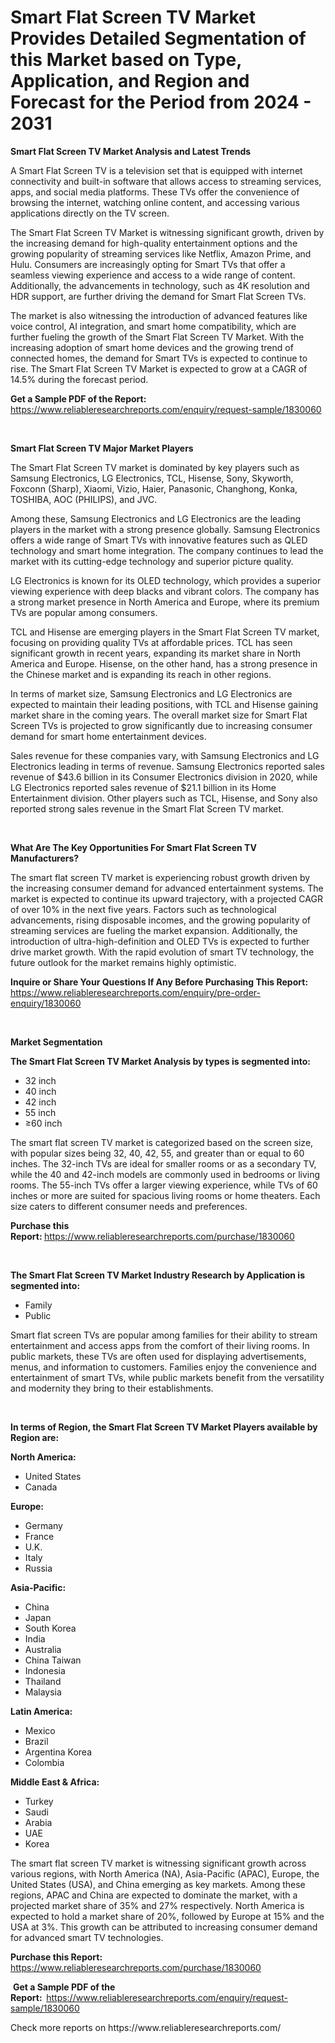 <p><h1>Smart Flat Screen TV Market Provides Detailed Segmentation of this Market based on Type, Application, and Region and Forecast for the Period from 2024 - 2031</h1></p><p><strong>Smart Flat Screen TV Market Analysis and Latest Trends</strong></p>
<p><p>A Smart Flat Screen TV is a television set that is equipped with internet connectivity and built-in software that allows access to streaming services, apps, and social media platforms. These TVs offer the convenience of browsing the internet, watching online content, and accessing various applications directly on the TV screen.</p><p>The Smart Flat Screen TV Market is witnessing significant growth, driven by the increasing demand for high-quality entertainment options and the growing popularity of streaming services like Netflix, Amazon Prime, and Hulu. Consumers are increasingly opting for Smart TVs that offer a seamless viewing experience and access to a wide range of content. Additionally, the advancements in technology, such as 4K resolution and HDR support, are further driving the demand for Smart Flat Screen TVs.</p><p>The market is also witnessing the introduction of advanced features like voice control, AI integration, and smart home compatibility, which are further fueling the growth of the Smart Flat Screen TV Market. With the increasing adoption of smart home devices and the growing trend of connected homes, the demand for Smart TVs is expected to continue to rise. The Smart Flat Screen TV Market is expected to grow at a CAGR of 14.5% during the forecast period.</p></p>
<p><strong>Get a Sample PDF of the Report:&nbsp;</strong> <a href="https://www.reliableresearchreports.com/enquiry/request-sample/1830060">https://www.reliableresearchreports.com/enquiry/request-sample/1830060</a></p>
<p>&nbsp;</p>
<p><strong>Smart Flat Screen TV Major Market Players</strong></p>
<p><p>The Smart Flat Screen TV market is dominated by key players such as Samsung Electronics, LG Electronics, TCL, Hisense, Sony, Skyworth, Foxconn (Sharp), Xiaomi, Vizio, Haier, Panasonic, Changhong, Konka, TOSHIBA, AOC (PHILIPS), and JVC.</p><p>Among these, Samsung Electronics and LG Electronics are the leading players in the market with a strong presence globally. Samsung Electronics offers a wide range of Smart TVs with innovative features such as QLED technology and smart home integration. The company continues to lead the market with its cutting-edge technology and superior picture quality.</p><p>LG Electronics is known for its OLED technology, which provides a superior viewing experience with deep blacks and vibrant colors. The company has a strong market presence in North America and Europe, where its premium TVs are popular among consumers.</p><p>TCL and Hisense are emerging players in the Smart Flat Screen TV market, focusing on providing quality TVs at affordable prices. TCL has seen significant growth in recent years, expanding its market share in North America and Europe. Hisense, on the other hand, has a strong presence in the Chinese market and is expanding its reach in other regions.</p><p>In terms of market size, Samsung Electronics and LG Electronics are expected to maintain their leading positions, with TCL and Hisense gaining market share in the coming years. The overall market size for Smart Flat Screen TVs is projected to grow significantly due to increasing consumer demand for smart home entertainment devices.</p><p>Sales revenue for these companies vary, with Samsung Electronics and LG Electronics leading in terms of revenue. Samsung Electronics reported sales revenue of $43.6 billion in its Consumer Electronics division in 2020, while LG Electronics reported sales revenue of $21.1 billion in its Home Entertainment division. Other players such as TCL, Hisense, and Sony also reported strong sales revenue in the Smart Flat Screen TV market.</p></p>
<p>&nbsp;</p>
<p><strong>What Are The Key Opportunities For Smart Flat Screen TV Manufacturers?</strong></p>
<p><p>The smart flat screen TV market is experiencing robust growth driven by the increasing consumer demand for advanced entertainment systems. The market is expected to continue its upward trajectory, with a projected CAGR of over 10% in the next five years. Factors such as technological advancements, rising disposable incomes, and the growing popularity of streaming services are fueling the market expansion. Additionally, the introduction of ultra-high-definition and OLED TVs is expected to further drive market growth. With the rapid evolution of smart TV technology, the future outlook for the market remains highly optimistic.</p></p>
<p><strong>Inquire or Share Your Questions If Any Before Purchasing This Report:</strong> <a href="https://www.reliableresearchreports.com/enquiry/pre-order-enquiry/1830060">https://www.reliableresearchreports.com/enquiry/pre-order-enquiry/1830060</a></p>
<p>&nbsp;</p>
<p><strong>Market Segmentation</strong></p>
<p><strong>The Smart Flat Screen TV Market Analysis by types is segmented into:</strong></p>
<p><ul><li>32 inch</li><li>40 inch</li><li>42 inch</li><li>55 inch</li><li>≥60 inch</li></ul></p>
<p><p>The smart flat screen TV market is categorized based on the screen size, with popular sizes being 32, 40, 42, 55, and greater than or equal to 60 inches. The 32-inch TVs are ideal for smaller rooms or as a secondary TV, while the 40 and 42-inch models are commonly used in bedrooms or living rooms. The 55-inch TVs offer a larger viewing experience, while TVs of 60 inches or more are suited for spacious living rooms or home theaters. Each size caters to different consumer needs and preferences.</p></p>
<p><strong>Purchase this Report:&nbsp;</strong><a href="https://www.reliableresearchreports.com/purchase/1830060">https://www.reliableresearchreports.com/purchase/1830060</a></p>
<p>&nbsp;</p>
<p><strong>The Smart Flat Screen TV Market Industry Research by Application is segmented into:</strong></p>
<p><ul><li>Family</li><li>Public</li></ul></p>
<p><p>Smart flat screen TVs are popular among families for their ability to stream entertainment and access apps from the comfort of their living rooms. In public markets, these TVs are often used for displaying advertisements, menus, and information to customers. Families enjoy the convenience and entertainment of smart TVs, while public markets benefit from the versatility and modernity they bring to their establishments.</p></p>
<p>&nbsp;</p>
<p><strong>In terms of Region, the Smart Flat Screen TV Market Players available by Region are:</strong></p>
<p>
    <p> <strong> North America: </strong>
        <ul>
            <li>United States</li>
            <li>Canada</li>
        </ul>
        </p> 
    <p> <strong> Europe: </strong>
        <ul>
            <li>Germany</li>
            <li>France</li>
            <li>U.K.</li>
            <li>Italy</li>
            <li>Russia</li>
        </ul>
        </p> 
    <p> <strong> Asia-Pacific: </strong>
        <ul>
            <li>China</li>
            <li>Japan</li>
            <li>South Korea</li>
            <li>India</li>
            <li>Australia</li>
            <li>China Taiwan</li>
            <li>Indonesia</li>
            <li>Thailand</li>
            <li>Malaysia</li>
        </ul>
        </p> 
    <p> <strong> Latin America: </strong>
        <ul>
            <li>Mexico</li>
            <li>Brazil</li>
            <li>Argentina Korea</li>
            <li>Colombia</li>
        </ul>
        </p> 
    <p> <strong> Middle East & Africa: </strong>
        <ul>
            <li>Turkey</li>
            <li>Saudi</li>
            <li>Arabia</li>
            <li>UAE</li>
            <li>Korea</li>
        </ul>
    </p>
    </p>
<p><p>The smart flat screen TV market is witnessing significant growth across various regions, with North America (NA), Asia-Pacific (APAC), Europe, the United States (USA), and China emerging as key markets. Among these regions, APAC and China are expected to dominate the market, with a projected market share of 35% and 27% respectively. North America is expected to hold a market share of 20%, followed by Europe at 15% and the USA at 3%. This growth can be attributed to increasing consumer demand for advanced smart TV technologies.</p></p>
<p><strong>Purchase this Report: </strong><a href="https://www.reliableresearchreports.com/purchase/1830060">https://www.reliableresearchreports.com/purchase/1830060</a></p>
<p>&nbsp;<strong>Get a Sample PDF of the Report:&nbsp;&nbsp;</strong><a href="https://www.reliableresearchreports.com/enquiry/request-sample/1830060">https://www.reliableresearchreports.com/enquiry/request-sample/1830060</a></p>
<p><strong></strong></p>
<p>Check more reports on https://www.reliableresearchreports.com/</p>